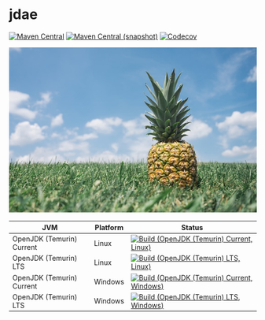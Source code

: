 jdae
===

[![Maven Central](https://img.shields.io/maven-central/v/com.io7m.jdae/com.io7m.jdae.svg?style=flat-square)](http://search.maven.org/#search%7Cga%7C1%7Cg%3A%22com.io7m.jdae%22)
[![Maven Central (snapshot)](https://img.shields.io/nexus/s/https/s01.oss.sonatype.org/com.io7m.jdae/com.io7m.jdae.svg?style=flat-square)](https://s01.oss.sonatype.org/content/repositories/snapshots/com/io7m/jdae/)
[![Codecov](https://img.shields.io/codecov/c/github/io7m/jdae.svg?style=flat-square)](https://codecov.io/gh/io7m/jdae)

![jdae](./src/site/resources/jdae.jpg?raw=true)

| JVM | Platform | Status |
|-----|----------|--------|
| OpenJDK (Temurin) Current | Linux | [![Build (OpenJDK (Temurin) Current, Linux)](https://img.shields.io/github/workflow/status/io7m/jdae/main.linux.temurin.current)](https://github.com/io7m/jdae/actions?query=workflow%3Amain.linux.temurin.current)|
| OpenJDK (Temurin) LTS | Linux | [![Build (OpenJDK (Temurin) LTS, Linux)](https://img.shields.io/github/workflow/status/io7m/jdae/main.linux.temurin.lts)](https://github.com/io7m/jdae/actions?query=workflow%3Amain.linux.temurin.lts)|
| OpenJDK (Temurin) Current | Windows | [![Build (OpenJDK (Temurin) Current, Windows)](https://img.shields.io/github/workflow/status/io7m/jdae/main.windows.temurin.current)](https://github.com/io7m/jdae/actions?query=workflow%3Amain.windows.temurin.current)|
| OpenJDK (Temurin) LTS | Windows | [![Build (OpenJDK (Temurin) LTS, Windows)](https://img.shields.io/github/workflow/status/io7m/jdae/main.windows.temurin.lts)](https://github.com/io7m/jdae/actions?query=workflow%3Amain.windows.temurin.lts)|
